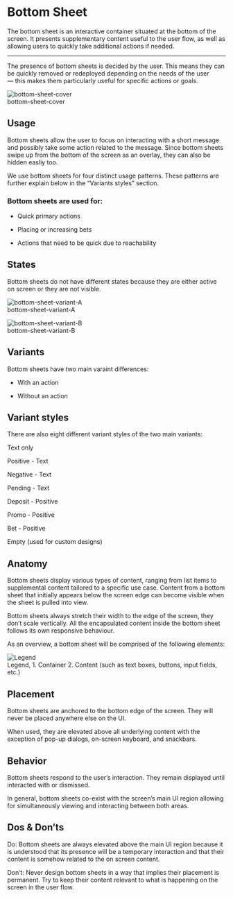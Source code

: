 
# Bottom Sheet

The bottom sheet is an interactive container situated at the bottom of the screen. It presents supplementary content useful to the user flow, as well as allowing users to quickly take additional actions if needed.

---

The presence of bottom sheets is decided by the user. This means they can be quickly removed or redeployed depending on the needs of the user — this makes them particularly useful for specific actions or goals.

  
![bottom-sheet-cover](https://studio-assets.supernova.io/design-systems/27883/485785b8-a174-402a-a81f-1fe1cf644e0e.png)  
bottom-sheet-cover  


## Usage

Bottom sheets allow the user to focus on interacting with a short message and possibly take some action related to the message. Since bottom sheets swipe up from the bottom of the screen as an overlay, they can also be hidden easliy too.

We use bottom sheets for four distinct usage patterns. These patterns are further explain below in the “Variants styles” section.

### Bottom sheets are used for:

- Quick primary actions

- Placing or increasing bets

- Actions that need to be quick due to reachability

## States

Bottom sheets do not have different states because they are either active on screen or they are not visible.

  
![bottom-sheet-variant-A](https://studio-assets.supernova.io/design-systems/27883/bd991bde-4ac6-4e07-81e4-c6cb1c98c267.png)  
bottom-sheet-variant-A  


  
![bottom-sheet-variant-B](https://studio-assets.supernova.io/design-systems/27883/57ef85f7-2b2e-4806-8acd-6c4c12675d5f.png)  
bottom-sheet-variant-B  


## Variants

Bottom sheets have two main varaint differences:

- With an action

- Without an action

## Variant styles

There are also eight different variant styles of the two main variants:

Text only

Positive - Text

Negative - Text

Pending - Text

Deposit - Positive

Promo - Positive

Bet - Positive

Empty (used for custom designs)

## Anatomy

Bottom sheets display various types of content, ranging from list items to supplemental content tailored to a specific use case. Content from a bottom sheet that initially appears below the screen edge can become visible when the sheet is pulled into view.

Bottom sheets always stretch their width to the edge of the screen, they don’t scale vertically. All the encapsulated content inside the bottom sheet follows its own responsive behaviour.

As an overview, a bottom sheet will be comprised of the following elements:

  
![Legend](https://studio-assets.supernova.io/design-systems/27883/ea4e34b4-a59c-428b-90dc-7f1033aeb535.png)  
Legend, 1. Container
2. Content (such as text boxes, buttons, input fields, etc.)  
  


## Placement

Bottom sheets are anchored to the bottom edge of the screen. They will never be placed anywhere else on the UI.

When used, they are elevated above all underlying content with the exception of pop-up dialogs, on-screen keyboard, and snackbars.

## Behavior

Bottom sheets respond to the user’s interaction. They remain displayed until interacted with or dismissed.

In general, bottom sheets co-exist with the screen’s main UI region allowing for simultaneously viewing and interacting between both areas.

## Dos & Don’ts

Do: Bottom sheets are always elevated above the main UI region because it is understood that its presence will be a temporary interaction and that their content is somehow related to the on screen content.

Don’t: Never design bottom sheets in a way that implies their placement is permanent. Try to keep their content relevant to what is happening on the screen in the user flow.